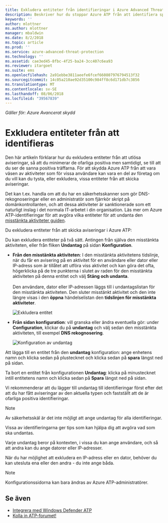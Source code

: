 ```yaml
---
title: Exkludera entiteter från identifieringar i Azure Advanced Threat Protection | Microsoft Docs
description: Beskriver hur du stoppar Azure ATP från att identifiera specifika enhetsaktiviteter som misstänkta
keywords: ''
author: mlottner
ms.author: mlottner
manager: mbaldwin
ms.date: 8/2/2018
ms.topic: article
ms.prod: ''
ms.service: azure-advanced-threat-protection
ms.technology: ''
ms.assetid: cae3ed45-8fbc-4f25-ba24-3cc407c6ea93
ms.reviewer: itargoet
ms.suite: ems
ms.openlocfilehash: 2a91ebbe3811aeefe6fcef660807976794513f32
ms.sourcegitcommit: 14c05a210ae92d35100c984ff8c6d171db7c3856
ms.translationtype: MT
ms.contentlocale: sv-SE
ms.lasthandoff: 08/06/2018
ms.locfileid: "39567839"
---
```

*Gäller för: Azure Avancerat skydd*



# <a name="excluding-entities-from-detections"></a>Exkludera entiteter från att identifieras
Den här artikeln förklarar hur du exkludera entiteter från att utlösa aviseringar, så att du minimerar de ofarliga positiva men samtidigt, se till att du ser de sanna positiva träffarna. För att skydda Azure ATP från att vara väsen av aktiviteter som för vissa användare kan vara en del av företag om du vill kan du tysta, eller exkludera, vissa entiteter från att skicka aviseringar.

Det kan t.ex. handla om att du har en säkerhetsskanner som gör DNS-rekognoseringar eller en administratör som fjärrkör skript på domänkontrollanten, och att dessa aktiviteter är sanktionerade som ett naturligt inslag i det normala IT-arbetet i din organisation. Läs mer om Azure ATP-identifieringar för att avgöra vilka entiteter för att undanta den [misstänkta aktiviteter guiden](suspicious-activity-guide.md).

Du exkludera entiteter från att skicka aviseringar i Azure ATP:

Du kan exkludera entiteter på två sätt. Antingen från själva den misstänkta aktiviteten, eller från fliken **Undantag** på sidan **Konfiguration**.

- **Från den misstänkta aktiviteten**: I den misstänkta aktivitetens tidslinje, när du får en avisering på en aktivitet för en användare eller dator eller IP-adress som är tillåtet att utföra viss aktivitet och kan göra det ofta, högerklicka på de tre punkterna i slutet av raden för den misstänkta aktiviteten på denna entitet och välj **Stäng och undanta**. <br></br>Den användare, dator eller IP-adressen läggs till i undantagslistan för den misstänkta aktiviteten. Den sluter misstänkt aktivitet och den inte längre visas i den **öppna** händelselistan den **tidslinjen för misstänkta aktiviteter**.

    ![Exkludera entitet](./media/exclude-in-sa.png)

- **Från sidan konfiguration**: vill granska eller ändra eventuella gör: under **Configuration**, klickar du på **undantag** och välj sedan den misstänkta aktiviteten, till exempel **DNS rekognosering**.

    ![Konfiguration av undantag](./media/exclusions.png)

Att lägga till en entitet från den **undantag** konfiguration: ange enhetens namn och klicka sedan på plustecknet och klicka sedan på **spara** längst ned på sidan.

Ta bort en entitet från konfigurationen **Undantag**: klicka på minustecknet intill entitetens namn och klicka sedan på **Spara** längst ned på sidan.

Vi rekommenderar att du lägger till undantag till identifieringar först efter det att du har fått aviseringar av den aktuella typen och fastställt att de är ofarliga positiva identifieringar. 

> [!NOTE]
> Av säkerhetsskäl är det inte möjligt att ange undantag för alla identifieringar. 

Vissa av identifieringarna ger tips som kan hjälpa dig att avgöra vad som ska undantas. 

Varje undantag beror på kontexten, i vissa du kan ange användare, och så att andra kan du ange datorer eller IP-adresser. 

När du har möjlighet att exkludera en IP-adress eller en dator, behöver du kan utesluta ena eller den andra - du inte ange båda.

> [!NOTE]
> Konfigurationssidorna kan bara ändras av Azure ATP-administratörer.


## <a name="see-also"></a>Se även

- [Integrera med Windows Defender ATP](integrate-wd-atp.md)
- [Kolla in ATP-forumet!](https://aka.ms/azureatpcommunity)